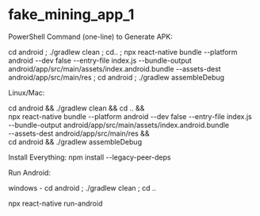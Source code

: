 # fake_mining_app_1


PowerShell Command (one-line) to Generate APK:

cd android ; ./gradlew clean ; cd.. ; npx react-native bundle --platform android --dev false --entry-file index.js --bundle-output android/app/src/main/assets/index.android.bundle --assets-dest android/app/src/main/res ; cd android ; ./gradlew assembleDebug

Linux/Mac: 

cd android && ./gradlew clean && cd .. && \
npx react-native bundle --platform android --dev false --entry-file index.js \
--bundle-output android/app/src/main/assets/index.android.bundle \
--assets-dest android/app/src/main/res && \
cd android && ./gradlew assembleDebug


Install Everything: npm install --legacy-peer-deps

Run Android:

windows - cd android ; ./gradlew clean ; cd ..

npx react-native run-android
